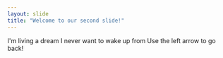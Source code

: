 ```yaml
---
layout: slide
title: "Welcome to our second slide!"
---
```

I'm living a dream I never want to wake up from
Use the left arrow to go back!
